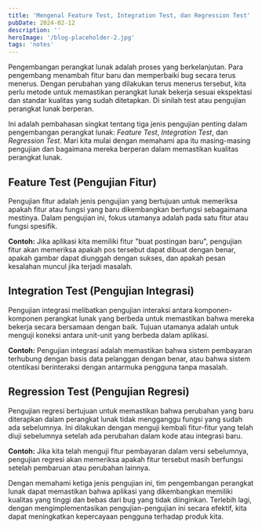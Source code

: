 ```yaml
---
title: 'Mengenal Feature Test, Integration Test, dan Regression Test'
pubDate: 2024-02-12
description: ''
heroImage: '/blog-placeholder-2.jpg'
tags: 'notes'
---
```


Pengembangan perangkat lunak adalah proses yang berkelanjutan. Para pengembang menambah fitur baru dan memperbaiki bug secara terus menerus. Dengan perubahan yang dilakukan terus menerus tersebut, kita perlu metode untuk memastikan perangkat lunak bekerja sesuai ekspektasi dan standar kualitas yang sudah ditetapkan. Di sinilah test atau pengujian perangkat lunak berperan.

Ini adalah pembahasan singkat tentang tiga jenis pengujian penting dalam pengembangan perangkat lunak: _Feature Test_, _Integration Test_, dan _Regression Test_. Mari kita mulai dengan memahami apa itu masing-masing pengujian dan bagaimana mereka berperan dalam memastikan kualitas perangkat lunak.

## Feature Test (Pengujian Fitur)

Pengujian fitur adalah jenis pengujian yang bertujuan untuk memeriksa apakah fitur atau fungsi yang baru dikembangkan berfungsi sebagaimana mestinya. Dalam pengujian ini, fokus utamanya adalah pada satu fitur atau fungsi spesifik. 

**Contoh:** Jika aplikasi kita memiliki fitur "buat postingan baru", pengujian fitur akan memeriksa apakah pos tersebut dapat dibuat dengan benar, apakah gambar dapat diunggah dengan sukses, dan apakah pesan kesalahan muncul jika terjadi masalah.

## Integration Test (Pengujian Integrasi)

Pengujian integrasi melibatkan pengujian interaksi antara komponen-komponen perangkat lunak yang berbeda untuk memastikan bahwa mereka bekerja secara bersamaan dengan baik. Tujuan utamanya adalah untuk menguji koneksi antara unit-unit yang berbeda dalam aplikasi. 

**Contoh:** Pengujian integrasi adalah memastikan bahwa sistem pembayaran terhubung dengan basis data pelanggan dengan benar, atau bahwa sistem otentikasi berinteraksi dengan antarmuka pengguna tanpa masalah.

## Regression Test (Pengujian Regresi)

Pengujian regresi bertujuan untuk memastikan bahwa perubahan yang baru diterapkan dalam perangkat lunak tidak mengganggu fungsi yang sudah ada sebelumnya. Ini dilakukan dengan menguji kembali fitur-fitur yang telah diuji sebelumnya setelah ada perubahan dalam kode atau integrasi baru. 

**Contoh:** Jika kita telah menguji fitur pembayaran dalam versi sebelumnya, pengujian regresi akan memeriksa apakah fitur tersebut masih berfungsi setelah pembaruan atau perubahan lainnya.

Dengan memahami ketiga jenis pengujian ini, tim pengembangan perangkat lunak dapat memastikan bahwa aplikasi yang dikembangkan memiliki kualitas yang tinggi dan bebas dari bug yang tidak diinginkan. Terlebih lagi, dengan mengimplementasikan pengujian-pengujian ini secara efektif, kita dapat meningkatkan kepercayaan pengguna terhadap produk kita.
